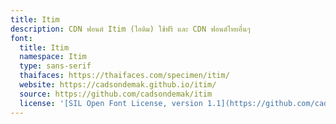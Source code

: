 ```yaml
---
title: Itim
description: CDN ฟอนต์ Itim (ไอติม) ใช้ฟรี และ CDN ฟอนต์ไทยอื่นๆ
font:
  title: Itim
  namespace: Itim
  type: sans-serif
  thaifaces: https://thaifaces.com/specimen/itim/
  website: https://cadsondemak.github.io/itim/
  source: https://github.com/cadsondemak/itim
  license: '[SIL Open Font License, version 1.1](https://github.com/cadsondemak/itim/blob/master/OFL.txt)'
---
```


<div></div>
